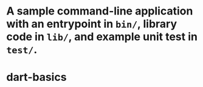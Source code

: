 
A sample command-line application with an entrypoint in `bin/`, library code
in `lib/`, and example unit test in `test/`.
=======
# dart-basics

